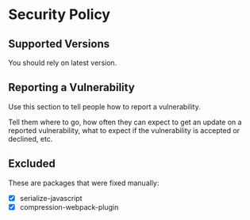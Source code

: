 # Security Policy

## Supported Versions

You should rely on latest version.

## Reporting a Vulnerability

Use this section to tell people how to report a vulnerability.

Tell them where to go, how often they can expect to get an update on a
reported vulnerability, what to expect if the vulnerability is accepted or
declined, etc.

## Excluded
These are packages that were
fixed manually: 
- [x] serialize-javascript
- [x] compression-webpack-plugin
